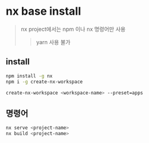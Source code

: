 # nx base install

> nx project에서는 npm 이나 nx 명령어만 사용
>
> > yarn 사용 불가

## install

```sh
npm install -g nx
npm i -g create-nx-workspace

create-nx-workspace <workspace-name> --preset=apps
```

## 명령어

```sh
nx serve <project-name>
nx build <project-name>
```
